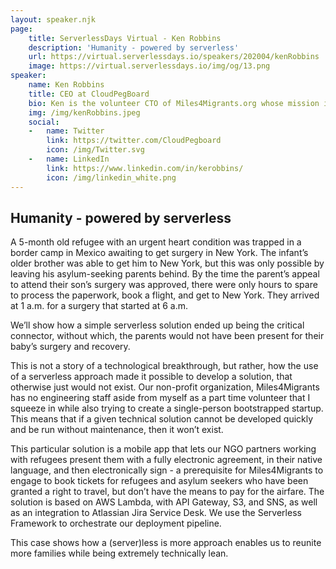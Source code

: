```yaml
---
layout: speaker.njk
page:
    title: ServerlessDays Virtual - Ken Robbins
    description: 'Humanity - powered by serverless'
    url: https://virtual.serverlessdays.io/speakers/202004/kenRobbins
    image: https://virtual.serverlessdays.io/img/og/13.png
speaker:
    name: Ken Robbins
    title: CEO at CloudPegBoard
    bio: Ken is the volunteer CTO of Miles4Migrants.org whose mission is to use donated frequent flyer miles to reunite refugees and asylum seekers with their families around the world. By day, Ken is the founder and CEO of CloudPegboard.com, a free service to help developers keep up with and efficiently get the most out of AWS. Before Cloud Pegboard, Ken was the Executive Director of Engineering for Novartis Institutes for BioMedical Research where he moved the organization from a fully on-prem organization to a cloud first organization with over 500 onboarded engineers and informaticians supporting research science. Ken is also on the leadership board of the Boston AWS Meetup group.
    img: /img/kenRobbins.jpeg
    social:
    -   name: Twitter
        link: https://twitter.com/CloudPegboard
        icon: /img/Twitter.svg
    -   name: LinkedIn
        link: https://www.linkedin.com/in/kerobbins/
        icon: /img/linkedin_white.png
---
```



## Humanity - powered by serverless

A 5-month old refugee with an urgent heart condition was trapped in a border camp in Mexico awaiting to get surgery in New York. The infant’s older brother was able to get him to New York, but this was only possible by leaving his asylum-seeking parents behind. By the time the parent’s appeal to attend their son’s surgery was approved, there were only hours to spare to process the paperwork, book a flight, and get to New York. They arrived at 1 a.m. for a surgery that started at 6 a.m.

We’ll show how a simple serverless solution ended up being the critical connector, without which, the parents would not have been present for their baby’s surgery and recovery.

This is not a story of a technological breakthrough, but rather, how the use of a serverless approach made it possible to develop a solution, that otherwise just would not exist. Our non-profit organization, Miles4Migrants has no engineering staff aside from myself as a part time volunteer that I squeeze in while also trying to create a single-person bootstrapped startup. This means that if a given technical solution cannot be developed quickly and be run without maintenance, then it won’t exist.

This particular solution is a mobile app that lets our NGO partners working with refugees present them with a fully electronic agreement, in their native language, and then electronically sign - a prerequisite for Miles4Migrants to engage to book tickets for refugees and asylum seekers who have been granted a right to travel, but don’t have the means to pay for the airfare. The solution is based on AWS Lambda, with API Gateway, S3, and SNS, as well as an integration to Atlassian Jira Service Desk. We use the Serverless Framework to orchestrate our deployment pipeline.

This case shows how a (server)less is more approach enables us to reunite more families while being extremely technically lean.